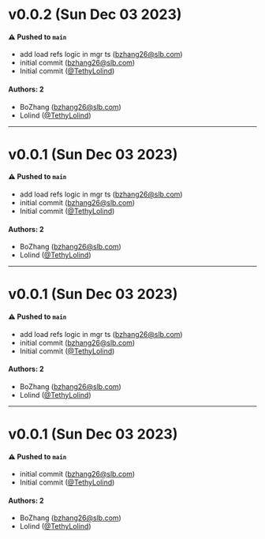 # v0.0.2 (Sun Dec 03 2023)

#### ⚠️ Pushed to `main`

- add load refs logic in mgr ts (bzhang26@slb.com)
- initial commit (bzhang26@slb.com)
- Initial commit ([@TethyLolind](https://github.com/TethyLolind))

#### Authors: 2

- BoZhang (bzhang26@slb.com)
- Lolind ([@TethyLolind](https://github.com/TethyLolind))

---

# v0.0.1 (Sun Dec 03 2023)

#### ⚠️ Pushed to `main`

- add load refs logic in mgr ts (bzhang26@slb.com)
- initial commit (bzhang26@slb.com)
- Initial commit ([@TethyLolind](https://github.com/TethyLolind))

#### Authors: 2

- BoZhang (bzhang26@slb.com)
- Lolind ([@TethyLolind](https://github.com/TethyLolind))

---

# v0.0.1 (Sun Dec 03 2023)

#### ⚠️ Pushed to `main`

- add load refs logic in mgr ts (bzhang26@slb.com)
- initial commit (bzhang26@slb.com)
- Initial commit ([@TethyLolind](https://github.com/TethyLolind))

#### Authors: 2

- BoZhang (bzhang26@slb.com)
- Lolind ([@TethyLolind](https://github.com/TethyLolind))

---

# v0.0.1 (Sun Dec 03 2023)

#### ⚠️ Pushed to `main`

- initial commit (bzhang26@slb.com)
- Initial commit ([@TethyLolind](https://github.com/TethyLolind))

#### Authors: 2

- BoZhang (bzhang26@slb.com)
- Lolind ([@TethyLolind](https://github.com/TethyLolind))
